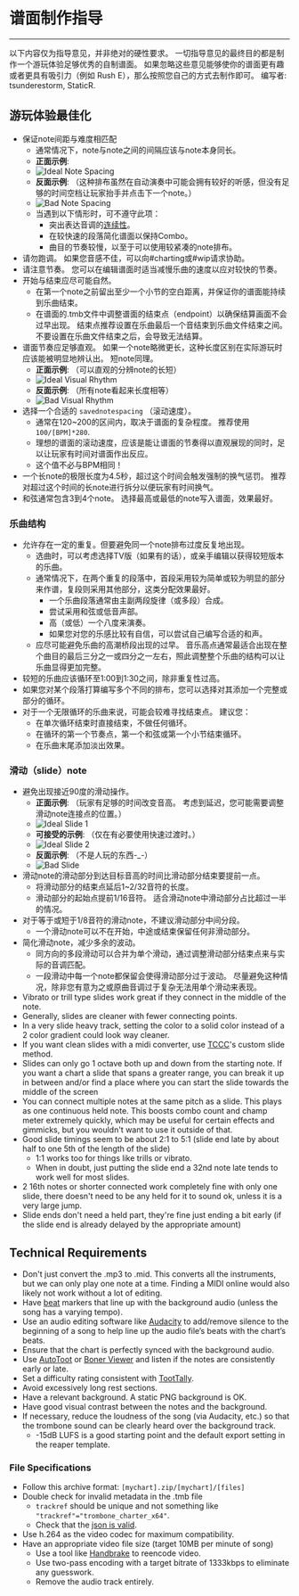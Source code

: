 # 谱面制作指导
---
以下内容仅为指导意见，并非绝对的硬性要求。 一切指导意见的最终目的都是制作一个游玩体验足够优秀的自制谱面。 如果忽略这些意见能够使你的谱面更有趣或者更具有吸引力（例如 Rush E），那么按照您自己的方式去制作即可。 编写者: tsunderestorm, StaticR.

## 游玩体验最佳化

- 保证note间距与难度相匹配
  - 通常情况下，note与note之间的间隔应该与note本身同长。
  - **正面示例**:
  - ![Ideal Note Spacing](../docs/files/charting/ideal-note-spacing.png)
  - **反面示例**: （这种排布虽然在自动演奏中可能会拥有较好的听感，但没有足够的时间空档让玩家抬手并点击下一个note。）
  - ![Bad Note Spacing](../docs/files/charting/bad-note-spacing.png)
  - 当遇到以下情形时，可不遵守此项：
    - 突出表达音调的[连续性](https://people.carleton.edu/~jellinge/m101s12/Pages/04/04Articulation.html)。
    - 在较快速的段落简化谱面以保持Combo。
    - 曲目的节奏较慢，以至于可以使用较紧凑的note排布。
- 请勿跑调。 如果您音感不佳，可以向#charting或#wip请求协助。
- 请注意节奏。 您可以在编辑谱面时适当减慢乐曲的速度以应对较快的节奏。
- 开始与结束应尽可能自然。
  - 在第一个note之前留出至少一个小节的空白距离，并保证你的谱面能持续到乐曲结束。
  - 在谱面的.tmb文件中调整谱面的结束点（endpoint）以确保结算画面不会过早出现。 结束点推荐设置在乐曲最后一个音结束到乐曲文件结束之间。不要设置在乐曲文件结束之后，会导致无法结算。
- 谱面节奏应足够直观。 如果一个note略微更长，这种长度区别在实际游玩时应该能被明显地辨认出。 短note同理。
  - **正面示例**: （可以直观的分辨note的长短）
  - ![Ideal Visual Rhythm](../docs/files/charting/ideal-visual-rhythm.png)
  - **反面示例**: （所有note看起来长度相等）
  - ![Bad Visual Rhythm](../docs/files/charting/bad-visual-rhythm.png)
- 选择一个合适的 `savednotespacing` （滚动速度）。
  - 通常在120~200的区间内，取决于谱面的复杂程度。 推荐使用 `100/[BPM]*280`.
  - 理想的谱面的滚动速度，应该是能让谱面的节奏得以直观展现的同时，足以让玩家有时间对谱面作出反应。
  - 这个值不必与BPM相同！
- 一个长note的极限长度为4.5秒，超过这个时间会触发强制的换气惩罚。 推荐对超过这个时间的长note进行拆分以便玩家有时间换气。
- 和弦通常包含3到4个note。 选择最高或最低的note写入谱面，效果最好。

### 乐曲结构
- 允许存在一定的重复。但要避免同一个note排布过度反复地出现。
  - 选曲时，可以考虑选择TV版（如果有的话），或亲手编辑以获得较短版本的乐曲。
  - 通常情况下，在两个重复的段落中，首段采用较为简单或较为明显的部分来作谱，复段则采用其他部分，这类分配效果最好。
    - 一个乐曲段落通常由主副两段旋律（或多段）合成。
    - 尝试采用和弦或低音声部。
    - 高（或低）一个八度来演奏。
    - 如果您对您的乐感比较有自信，可以尝试自己编写合适的和声。
  - 应尽可能避免乐曲的高潮桥段出现的过早。 音乐高点通常最适合出现在整个曲目的最后三分之一或四分之一左右，照此调整整个乐曲的结构可以让乐曲显得更加完整。
- 较短的乐曲应该循环至1:00到1:30之间，除非重复性过高。
- 如果您对某个段落打算编写多个不同的排布，您可以选择对其添加一个完整或部分的循环。
- 对于一个无限循环的乐曲来说，可能会较难寻找结束点。 建议您：
  - 在单次循环结束时直接结束，不做任何循环。
  - 在循环的第一个节奏点，第一个和弦或第一个小节结束循环。
  - 在乐曲末尾添加淡出效果。

### 滑动（slide）note
- 避免出现接近90度的滑动操作。
  - **正面示例**: （玩家有足够的时间改变音高。 考虑到延迟，您可能需要调整滑动note连接点的位置。）
  - ![Ideal Slide 1](../docs/files/charting/ideal-slide1.png)
  - **可接受的示例**: （仅在有必要使用快速过渡时。）
  - ![Ideal Slide 2](../docs/files/charting/ideal-slide2.png)
  - **反面示例**: （不是人玩的东西-_-）
  - ![Bad Slide](../docs/files/charting/bad-slide.png)
- 滑动note的滑动部分到达目标音高的时间比滑动部分结束要提前一点。
  - 将滑动部分的结束点延后1~2/32音符的长度。
  - 滑动部分的起始点提前1/16音符。 适合滑动note中滑动部分占比超过一半的情况。
- 对于等于或短于1/8音符的滑动note，不建议滑动部分中间分段。
  - 一个滑动note可以不在开始，中途或结束保留任何非滑动部分。
- 简化滑动note，减少多余的波动。
  - 同方向的多段滑动可以合并为单个滑动，通过调整滑动部分结束点来与实际的音调匹配。
  - 一段滑动中每一个note都保留会使得滑动部分过于波动。 尽量避免这种情况，除非您有意为之或原曲音调过于复杂无法用单个滑动来表现。
- Vibrato or trill type slides work great if they connect in the middle of the note.
- Generally, slides are cleaner with fewer connecting points.
- In a very slide heavy track, setting the color to a solid color instead of a 2 color gradient could look way cleaner.
- If you want clean slides with a midi converter, use [TCCC](https://rshieldsprojects.github.io/projects/tccc/)'s custom slide method.
- Slides can only go 1 octave both up and down from the starting note. If you want a chart a slide that spans a greater range, you can break it up in between and/or find a place where you can start the slide towards the middle of the screen
- You can connect multiple notes at the same pitch as a slide. This plays as one continuous held note. This boosts combo count and champ meter extremely quickly, which may be useful for certain effects and gimmicks, but you wouldn't want to use it outside of that.
- Good slide timings seem to be about 2:1 to 5:1  (slide end late by about half to one 5th of the length of the slide)
  - 1:1 works too for things like trills or vibrato.
  - When in doubt, just putting the slide end a 32nd note late tends to work well for most slides.
- 2 16th notes or shorter connected work completely fine with only one slide, there doesn't need to be any held for it to sound ok, unless it is a very large jump.
- Slide ends don't need a held part, they're fine just ending a bit early (if the slide end is already delayed by the appropriate amount)

## Technical Requirements
- Don't just convert the .mp3 to .mid. This converts all the instruments, but we can only play one note at a time. Finding a MIDI online would also likely not work without a lot of editing.
- Have [beat](https://en.wikipedia.org/wiki/Beat_(music)#On-beat_and_off-beat) markers that line up with the background audio (unless the song has a varying tempo).
- Use an audio editing software like [Audacity](https://www.audacityteam.org/) to add/remove silence to the beginning of a song to help line up the audio file’s beats with the chart’s beats.
- Ensure that the chart is perfectly synced with the background audio.
- Use [AutoToot](https://github.com/TomDotBat/AutoToot) or [Boner Viewer](https://paturages.github.io/boner-viewer/) and listen if the notes are consistently early or late.
- Set a difficulty rating consistent with [TootTally](https://toottally.com/upload/).
- Avoid excessively long rest sections.
- Have a relevant background. A static PNG background is OK.
- Have good visual contrast between the notes and the background.
- If necessary, reduce the loudness of the song (via Audacity, etc.) so that the trombone sound can be clearly heard over the background track.
  - -15dB LUFS is a good starting point and the default export setting in the reaper template.

### File Specifications
- Follow this archive format: `[mychart].zip/[mychart]/[files]`
- Double check for invalid metadata in the .tmb file
  - `trackref` should be unique and not something like `"trackref"="trombone_charter_x64"`.
  - Check that the [json is valid](https://jsonformatter.curiousconcept.com/#).
- Use h.264 as the video codec for maximum compatibility.
- Have an appropriate video file size (target 10MB per minute of song)
  - Use a tool like [Handbrake](https://handbrake.fr/) to reencode video.
  - Use two-pass encoding with a target bitrate of 1333kbps to eliminate any guesswork.
  - Remove the audio track entirely.
